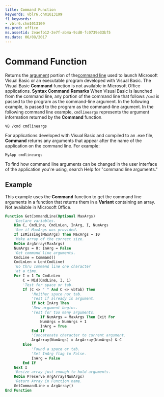 ```yaml
---
title: Command Function
keywords: vblr6.chm1013109
f1_keywords:
- vblr6.chm1013109
ms.prod: office
ms.assetid: 2eaefb12-2e7f-ab4a-9cd8-fc0739e33bf5
ms.date: 06/08/2017
---
```



# Command Function



Returns the [argument](vbe-glossary.md) portion of the[command line](vbe-glossary.md) used to launch Microsoft Visual Basic or an executable program developed with Visual Basic. The Visual Basic **Command** function is not available in Microsoft Office applications.
 **Syntax**
 **Command**
 **Remarks**
When Visual Basic is launched from the command line, any portion of the command line that follows  `/cmd` is passed to the program as the command-line argument. In the following example, is passed to the program as the command-line argument. In the following command line example, `cmdlineargs` represents the argument information returned by the **Command** function.



```text
VB /cmd cmdlineargs
```

For applications developed with Visual Basic and compiled to an .exe file,  **Command** returns any arguments that appear after the name of the application on the command line. For example:



```text
MyApp cmdlineargs
```

To find how command line arguments can be changed in the user interface of the application you're using, search Help for "command line arguments."

## Example

This example uses the  **Command** function to get the command line arguments in a function that returns them in a **Variant** containing an array. Not available in Microsoft Office.


```vb
Function GetCommandLine(Optional MaxArgs)
    'Declare variables.
    Dim C, CmdLine, CmdLnLen, InArg, I, NumArgs
    'See if MaxArgs was provided.
    If IsMissing(MaxArgs) Then MaxArgs = 10
    'Make array of the correct size.
    ReDim ArgArray(MaxArgs)
    NumArgs = 0: InArg = False
    'Get command line arguments.
    CmdLine = Command()
    CmdLnLen = Len(CmdLine)
    'Go thru command line one character
    'at a time.
    For I = 1 To CmdLnLen
        C = Mid(CmdLine, I, 1)
        'Test for space or tab.
        If (C <> " " And C <> vbTab) Then
            'Neither space nor tab.
            'Test if already in argument.
            If Not InArg Then
            'New argument begins.
            'Test for too many arguments.
                If NumArgs = MaxArgs Then Exit For
                NumArgs = NumArgs + 1
                InArg = True
            End If
            'Concatenate character to current argument.
            ArgArray(NumArgs) = ArgArray(NumArgs) & C
        Else
            'Found a space or tab.
            'Set InArg flag to False.
            InArg = False
        End If
    Next I
    'Resize array just enough to hold arguments.
    ReDim Preserve ArgArray(NumArgs)
    'Return Array in Function name.
    GetCommandLine = ArgArray()
End Function
```


